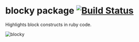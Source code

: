 # blocky package [![Build Status](https://travis-ci.org/samu/blocky.svg?branch=master)](https://travis-ci.org/samu/blocky)

Highlights block constructs in ruby code.

![blocky](https://github.com/samu/blocky/blob/master/demo.gif?raw=true)

